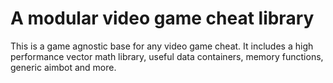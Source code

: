 # A modular video game cheat library

This is a game agnostic base for any video game cheat. It includes a high performance vector math library, useful data containers, memory functions, generic aimbot and more.
